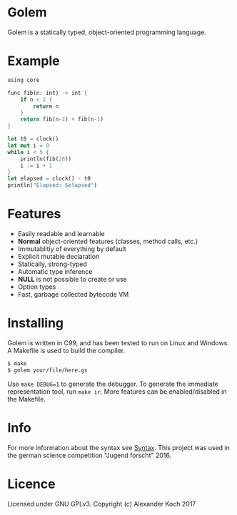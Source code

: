 # Golem

Golem is a statically typed, object-oriented programming language.

# Example

```rust
using core

func fib(n: int) -> int {
	if n < 2 {
		return n
	}
	return fib(n-2) + fib(n-1)
}

let t0 = clock()
let mut i = 0
while i < 5 {
	println(fib(28))
	i := i + 1
}
let elapsed = clock() - t0
println("Elapsed: $elapsed")

```

# Features

- Easily readable and learnable
- **Normal** object-oriented features (classes, method calls, etc.)
- Immutablitiy of everything by default
- Explicit mutable declaration
- Statically, strong-typed
- Automatic type inference
- **NULL** is not possible to create or use
- Option types
- Fast, garbage collected bytecode VM

# Installing

Golem is written in C99, and has been tested to run on Linux and Windows.
A Makefile is used to build the compiler.

```sh
$ make
$ golem your/file/here.gs
```

Use `make DEBUG=1` to generate the debugger.
To generate the immediate representation tool, run `make ir`.
More features can be enabled/disabled in the Makefile.

# Info

For more information about the syntax see [Syntax](Syntax.md).
This project was used in the german science competition "Jugend forscht" 2016.

# Licence

Licensed under GNU GPLv3.
Copyright (c) Alexander Koch 2017
